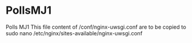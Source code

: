 # PollsMJ1
Polls MJ1
This file content of /conf/nginx-uwsgi.conf are to be copied to 
sudo nano /etc/nginx/sites-available/nginx-uwsgi.conf 
